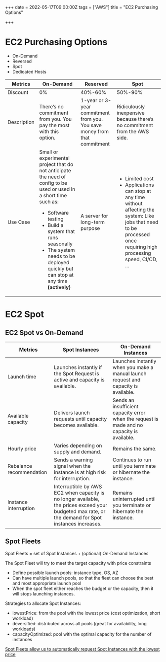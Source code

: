 +++
date = 2022-05-17T09:00:00Z
tags = ["AWS"]
title = "EC2 Purchasing Options"

+++
# EC2 Purchasing Options
- On-Demand
- Reversed
- Spot
- Dedicated Hosts

|Metrics|On-Demand|Reserved|Spot|
|-|-|-|-|
|Discount|0%|40%-60%|50%-90%|
|Description|There’s no commitment from you. You pay the most with this option.|1-year or 3-year commitment from you. You save money from that commitment|Ridiculously inexpensive because there’s no commitment from the AWS side.|
|Use Case| Small or experimental project that do not anticipate the need of config to be used or used in a short time such as: <ul><li>Software testing</li><li>Build a system that runs seasonally</li><li>The system needs to be deployed quickly but can stop at any time <b>(actively)</b></li></ul>| A server for long-term purpose| <ul><li>Limited cost</li><li>Applications can stop at any time without affecting the system: Like jobs that need to be processed once requiring high processing speed, CI/CD, ...</li></ul>


# EC2 Spot

## EC2 Spot vs On-Demand
|Metrics|Spot Instances|On-Demand Instances|
|-------|--------------|-------------------|
|Launch time|Launches instantly if the Spot Request is active and capacity is available.|Launches instantly when you make a manual launch request and capacity is available.|
Available capacity|Delivers launch requests until capacity becomes available.|Sends an insufficient capacity error when the request is made and no capacity is available.
Hourly price|Varies depending on supply and demand.|Remains the same.
Rebalance recommendation|Sends a warning signal when the instance is at high risk for interruption.|Continues to run until you terminate or hibernate the instance.
Instance interruption|Interruptible by AWS EC2 when capacity is no longer available, the prices exceed your budgeted max rate, or the demand for Spot instances increases.|Remains uninterrupted until you terminate or hibernate the instance.

## Spot Fleets

Spot Fleets = set of Spot Instances + (optional) On-Demand Instances

The Spot Fleet will try to meet the target capacity with price constraints
- Define possible launch pools: instance type, OS, AZ
- Can have multiple launch pools, so that the fleet can choose the best and most appropriate launch pool
- When the spot fleet either reaches the budget or the capacity, then it will stops launching instances.

Strategies to allocate Spot Instances:
- lowestPrice: from the pool with the lowest price (cost optimization, short workload)
- deversified: distributed across all pools (great for availability, long workloads)
- capacityOptimized: pool with the optimal capacity for the number of instances

<u>Spot Fleets allow us to automatically request Spot Instances with the lowest price</u>
